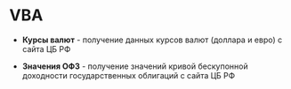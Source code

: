 # VBA

- **Курсы валют** - получение данных курсов валют (доллара и евро) с сайта ЦБ РФ
  
- **Значения ОФЗ** - получение значений кривой бескупонной доходности государственных облигаций с сайта ЦБ РФ
